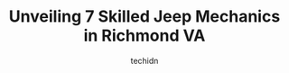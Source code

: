 ---
layout: ampstory
image: https://images.unsplash.com/photo-1579124688690-5476c5d01fde?ixlib=rb-4.0.3&ixid=MnwxMjA3fDB8MHxwaG90by1wYWdlfHx8fGVufDB8fHx8&auto=format&fit=crop&w=640&h=853&q=80
author: techidn
featured: false
description: Experience the excellence of automotive service by visiting the 7 best Jeep Mechanic in Richmond VA, USA. With their expertise, attention to detail, and commitment to customer satisfaction, 
title: Unveiling 7 Skilled Jeep Mechanics in Richmond VA
cover:
   title: Unveiling 7 Skilled Jeep Mechanics in Richmond VA
   subtitle: Rickpate
   background: https://images.unsplash.com/photo-1579124688690-5476c5d01fde?ixlib=rb-4.0.3&ixid=MnwxMjA3fDB8MHxwaG90by1wYWdlfHx8fGVufDB8fHx8&auto=format&fit=crop&w=640&h=853&q=80

pages: 
 - layout: thirds
   top: <h1>#1 One Stop Auto Repair Inc.</h1>
   bottom: "<p>After going to Firestone for years, decided to supporta locally run business and was not disappointed. Family owned and operated, warm welcome, got excellent customer ser</p>"
   background: https://www.knot35.com/toplist/wp-content/uploads/2023/06/best-jeep-mechanic-1-in-richmond-va-1685833697.jpeg
   backgroundblur: true
 - layout: thirds
   top: <h1>#2 Delta V Motorsports</h1>
   bottom: "<p>1510 Webster St, Richmond, VA 23220, United States</p>"
   background: https://www.knot35.com/toplist/wp-content/uploads/2023/06/best-jeep-mechanic-2-in-richmond-va-1685833698.jpeg
   cta:
      link: https://www.knot35.com/toplist/unveiling-7-skilled-jeep-mechanics-in-richmond-va/
      text: Unveiling 7 Skilled Jeep Mechanics in Richmond VA
 - layout: thirds
   top: <h1>#3 Roy Hendricks Muffler and Automotive Shop</h1>
   bottom: "<p>6309 Horsepen Rd, Richmond, VA 23226, United States</p>"
   background: https://www.knot35.com/toplist/wp-content/uploads/2023/06/best-jeep-mechanic-3-in-richmond-va-1685833699.jpeg
   cta:
      link: https://www.knot35.com/toplist/unveiling-7-skilled-jeep-mechanics-in-richmond-va/
      text: Unveiling 7 Skilled Jeep Mechanics in Richmond VA
 - layout: thirds
   top: <h1>#4 Richmond Auto Clinic</h1>
   bottom: "<p>6207 Jahnke Rd, Richmond, VA 23225, United States</p>"
   background: https://images.unsplash.com/photo-1527066579998-dbbae57f45ce?ixlib=rb-4.0.3&ixid=MnwxMjA3fDB8MHxwaG90by1wYWdlfHx8fGVufDB8fHx8&auto=format&fit=crop&w=640&h=853&q=80
   cta:
      link: https://www.knot35.com/toplist/unveiling-7-skilled-jeep-mechanics-in-richmond-va/
      text: Unveiling 7 Skilled Jeep Mechanics in Richmond VA
 - layout: thirds
   top: <h1>#5 Paradise Garage</h1>
   bottom: "<p>14 S Allen Ave, Richmond, VA 23220, United States</p>"
   background: https://images.unsplash.com/photo-1515405295579-ba7b45403062?ixlib=rb-4.0.3&ixid=MnwxMjA3fDB8MHxwaG90by1wYWdlfHx8fGVufDB8fHx8&auto=format&fit=crop&w=640&h=853&q=80
   cta:
      link: https://www.knot35.com/toplist/unveiling-7-skilled-jeep-mechanics-in-richmond-va/
      text: Unveiling 7 Skilled Jeep Mechanics in Richmond VA
 - layout: thirds
   top: <h1>#6 All Good Automotive II</h1>
   bottom: "<p>2101 Semmes Ave, Richmond, VA 23225, United States</p>"
   background: https://images.unsplash.com/photo-1549241520-425e3dfc01cb?ixlib=rb-4.0.3&ixid=MnwxMjA3fDB8MHxwaG90by1wYWdlfHx8fGVufDB8fHx8&auto=format&fit=crop&w=640&h=853&q=80
   cta:
      link: https://www.knot35.com/toplist/unveiling-7-skilled-jeep-mechanics-in-richmond-va/
      text: Unveiling 7 Skilled Jeep Mechanics in Richmond VA
 - layout: thirds
   top: <h1>#7 Ironwood Automotive</h1>
   bottom: "<p>2104 N Hamilton St, Richmond, VA 23230, United States</p>"
   background: https://images.unsplash.com/photo-1540457036297-448b6b99e91c?ixlib=rb-4.0.3&ixid=MnwxMjA3fDB8MHxwaG90by1wYWdlfHx8fGVufDB8fHx8&auto=format&fit=crop&w=640&h=853&q=80
   cta:
      link: https://www.knot35.com/toplist/unveiling-7-skilled-jeep-mechanics-in-richmond-va/
      text: Unveiling 7 Skilled Jeep Mechanics in Richmond VA
 - layout: thirds
   middle: Continue reading...
   background: https://images.unsplash.com/photo-1618556658017-fd9c732d1360?ixlib=rb-4.0.3&ixid=MnwxMjA3fDB8MHxwaG90by1wYWdlfHx8fGVufDB8fHx8&auto=format&fit=crop&w=640&h=853&q=80
   cta:
      link: https://www.knot35.com/toplist/unveiling-7-skilled-jeep-mechanics-in-richmond-va/
      text: Unveiling 7 Skilled Jeep Mechanics in Richmond VA
      
---